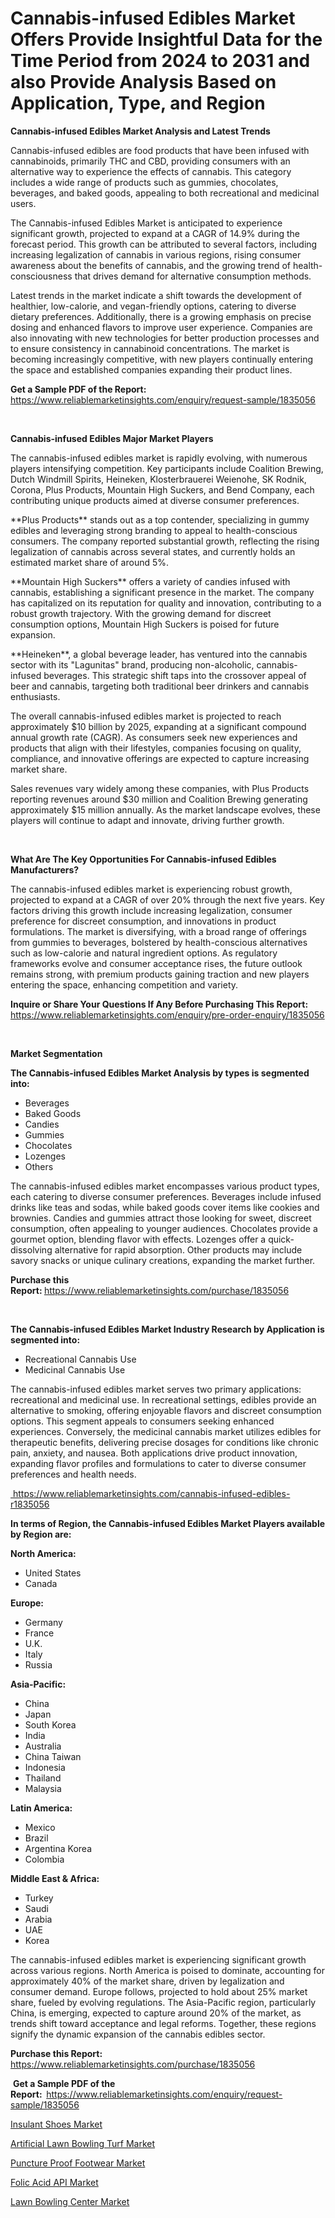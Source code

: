 <p><h1>Cannabis-infused Edibles Market Offers Provide Insightful Data for the Time Period from 2024 to 2031 and also Provide Analysis Based on Application, Type, and Region</h1></p><p><strong>Cannabis-infused Edibles Market Analysis and Latest Trends</strong></p>
<p><p>Cannabis-infused edibles are food products that have been infused with cannabinoids, primarily THC and CBD, providing consumers with an alternative way to experience the effects of cannabis. This category includes a wide range of products such as gummies, chocolates, beverages, and baked goods, appealing to both recreational and medicinal users.</p><p>The Cannabis-infused Edibles Market is anticipated to experience significant growth, projected to expand at a CAGR of 14.9% during the forecast period. This growth can be attributed to several factors, including increasing legalization of cannabis in various regions, rising consumer awareness about the benefits of cannabis, and the growing trend of health-consciousness that drives demand for alternative consumption methods.</p><p>Latest trends in the market indicate a shift towards the development of healthier, low-calorie, and vegan-friendly options, catering to diverse dietary preferences. Additionally, there is a growing emphasis on precise dosing and enhanced flavors to improve user experience. Companies are also innovating with new technologies for better production processes and to ensure consistency in cannabinoid concentrations. The market is becoming increasingly competitive, with new players continually entering the space and established companies expanding their product lines.</p></p>
<p><strong>Get a Sample PDF of the Report:&nbsp;</strong> <a href="https://www.reliablemarketinsights.com/enquiry/request-sample/1835056?utm_campaign=1619&utm_medium=2&utm_source=Github&utm_content=ia&utm_term=16102024&utm_id=cannabis-infused-edibles">https://www.reliablemarketinsights.com/enquiry/request-sample/1835056</a></p>
<p>&nbsp;</p>
<p><strong>Cannabis-infused Edibles Major Market Players</strong></p>
<p><p>The cannabis-infused edibles market is rapidly evolving, with numerous players intensifying competition. Key participants include Coalition Brewing, Dutch Windmill Spirits, Heineken, Klosterbrauerei Weienohe, SK Rodnik, Corona, Plus Products, Mountain High Suckers, and Bend Company, each contributing unique products aimed at diverse consumer preferences.</p><p>**Plus Products** stands out as a top contender, specializing in gummy edibles and leveraging strong branding to appeal to health-conscious consumers. The company reported substantial growth, reflecting the rising legalization of cannabis across several states, and currently holds an estimated market share of around 5%. </p><p>**Mountain High Suckers** offers a variety of candies infused with cannabis, establishing a significant presence in the market. The company has capitalized on its reputation for quality and innovation, contributing to a robust growth trajectory. With the growing demand for discreet consumption options, Mountain High Suckers is poised for future expansion.</p><p>**Heineken**, a global beverage leader, has ventured into the cannabis sector with its "Lagunitas" brand, producing non-alcoholic, cannabis-infused beverages. This strategic shift taps into the crossover appeal of beer and cannabis, targeting both traditional beer drinkers and cannabis enthusiasts.</p><p>The overall cannabis-infused edibles market is projected to reach approximately $10 billion by 2025, expanding at a significant compound annual growth rate (CAGR). As consumers seek new experiences and products that align with their lifestyles, companies focusing on quality, compliance, and innovative offerings are expected to capture increasing market share.</p><p>Sales revenues vary widely among these companies, with Plus Products reporting revenues around $30 million and Coalition Brewing generating approximately $15 million annually. As the market landscape evolves, these players will continue to adapt and innovate, driving further growth.</p></p>
<p>&nbsp;</p>
<p><strong>What Are The Key Opportunities For Cannabis-infused Edibles Manufacturers?</strong></p>
<p><p>The cannabis-infused edibles market is experiencing robust growth, projected to expand at a CAGR of over 20% through the next five years. Key factors driving this growth include increasing legalization, consumer preference for discreet consumption, and innovations in product formulations. The market is diversifying, with a broad range of offerings from gummies to beverages, bolstered by health-conscious alternatives such as low-calorie and natural ingredient options. As regulatory frameworks evolve and consumer acceptance rises, the future outlook remains strong, with premium products gaining traction and new players entering the space, enhancing competition and variety.</p></p>
<p><strong>Inquire or Share Your Questions If Any Before Purchasing This Report:</strong> <a href="https://www.reliablemarketinsights.com/enquiry/pre-order-enquiry/1835056?utm_campaign=1619&utm_medium=2&utm_source=Github&utm_content=ia&utm_term=16102024&utm_id=cannabis-infused-edibles">https://www.reliablemarketinsights.com/enquiry/pre-order-enquiry/1835056</a></p>
<p>&nbsp;</p>
<p><strong>Market Segmentation</strong></p>
<p><strong>The Cannabis-infused Edibles Market Analysis by types is segmented into:</strong></p>
<p><ul><li>Beverages</li><li>Baked Goods</li><li>Candies</li><li>Gummies</li><li>Chocolates</li><li>Lozenges</li><li>Others</li></ul></p>
<p><p>The cannabis-infused edibles market encompasses various product types, each catering to diverse consumer preferences. Beverages include infused drinks like teas and sodas, while baked goods cover items like cookies and brownies. Candies and gummies attract those looking for sweet, discreet consumption, often appealing to younger audiences. Chocolates provide a gourmet option, blending flavor with effects. Lozenges offer a quick-dissolving alternative for rapid absorption. Other products may include savory snacks or unique culinary creations, expanding the market further.</p></p>
<p><strong>Purchase this Report:&nbsp;</strong><a href="https://www.reliablemarketinsights.com/purchase/1835056?utm_campaign=1619&utm_medium=2&utm_source=Github&utm_content=ia&utm_term=16102024&utm_id=cannabis-infused-edibles">https://www.reliablemarketinsights.com/purchase/1835056</a></p>
<p>&nbsp;</p>
<p><strong>The Cannabis-infused Edibles Market Industry Research by Application is segmented into:</strong></p>
<p><ul><li>Recreational Cannabis Use</li><li>Medicinal Cannabis Use</li></ul></p>
<p><p>The cannabis-infused edibles market serves two primary applications: recreational and medicinal use. In recreational settings, edibles provide an alternative to smoking, offering enjoyable flavors and discreet consumption options. This segment appeals to consumers seeking enhanced experiences. Conversely, the medicinal cannabis market utilizes edibles for therapeutic benefits, delivering precise dosages for conditions like chronic pain, anxiety, and nausea. Both applications drive product innovation, expanding flavor profiles and formulations to cater to diverse consumer preferences and health needs.</p></p>
<p><a href="https://www.reliablemarketinsights.com/cannabis-infused-edibles-r1835056?utm_campaign=1619&utm_medium=2&utm_source=Github&utm_content=ia&utm_term=16102024&utm_id=cannabis-infused-edibles">&nbsp;https://www.reliablemarketinsights.com/cannabis-infused-edibles-r1835056</a></p>
<p><strong>In terms of Region, the Cannabis-infused Edibles Market Players available by Region are:</strong></p>
<p>
    <p> <strong> North America: </strong>
        <ul>
            <li>United States</li>
            <li>Canada</li>
        </ul>
        </p> 
    <p> <strong> Europe: </strong>
        <ul>
            <li>Germany</li>
            <li>France</li>
            <li>U.K.</li>
            <li>Italy</li>
            <li>Russia</li>
        </ul>
        </p> 
    <p> <strong> Asia-Pacific: </strong>
        <ul>
            <li>China</li>
            <li>Japan</li>
            <li>South Korea</li>
            <li>India</li>
            <li>Australia</li>
            <li>China Taiwan</li>
            <li>Indonesia</li>
            <li>Thailand</li>
            <li>Malaysia</li>
        </ul>
        </p> 
    <p> <strong> Latin America: </strong>
        <ul>
            <li>Mexico</li>
            <li>Brazil</li>
            <li>Argentina Korea</li>
            <li>Colombia</li>
        </ul>
        </p> 
    <p> <strong> Middle East & Africa: </strong>
        <ul>
            <li>Turkey</li>
            <li>Saudi</li>
            <li>Arabia</li>
            <li>UAE</li>
            <li>Korea</li>
        </ul>
    </p>
    </p>
<p><p>The cannabis-infused edibles market is experiencing significant growth across various regions. North America is poised to dominate, accounting for approximately 40% of the market share, driven by legalization and consumer demand. Europe follows, projected to hold about 25% market share, fueled by evolving regulations. The Asia-Pacific region, particularly China, is emerging, expected to capture around 20% of the market, as trends shift toward acceptance and legal reforms. Together, these regions signify the dynamic expansion of the cannabis edibles sector.</p></p>
<p><strong>Purchase this Report: </strong><a href="https://www.reliablemarketinsights.com/purchase/1835056?utm_campaign=1619&utm_medium=2&utm_source=Github&utm_content=ia&utm_term=16102024&utm_id=cannabis-infused-edibles">https://www.reliablemarketinsights.com/purchase/1835056</a></p>
<p>&nbsp;<strong>Get a Sample PDF of the Report:&nbsp;&nbsp;</strong><a href="https://www.reliablemarketinsights.com/enquiry/request-sample/1835056?utm_campaign=1619&utm_medium=2&utm_source=Github&utm_content=ia&utm_term=16102024&utm_id=cannabis-infused-edibles">https://www.reliablemarketinsights.com/enquiry/request-sample/1835056</a></p>
<p><strong></strong></p>
<p><p><a href="https://www.linkedin.com/pulse/deep-dive-insulant-shoes-market-itstrends-segmentation-dfzxe?trk=public_post_embed_feed-article-content&utm_campaign=1619&utm_medium=2&utm_source=Github&utm_content=ia&utm_term=16102024&utm_id=cannabis-infused-edibles">Insulant Shoes Market</a></p><p><a href="https://www.linkedin.com/pulse/artificial-lawn-bowling-turf-market-segmentation-in-depth-obkwc?trk=public_post_embed_feed-article-content&utm_campaign=1619&utm_medium=2&utm_source=Github&utm_content=ia&utm_term=16102024&utm_id=cannabis-infused-edibles">Artificial Lawn Bowling Turf Market</a></p><p><a href="https://www.linkedin.com/pulse/puncture-proof-footwear-market-strategic-insights-udzxe?trk=public_post_embed_feed-article-content&utm_campaign=1619&utm_medium=2&utm_source=Github&utm_content=ia&utm_term=16102024&utm_id=cannabis-infused-edibles">Puncture Proof Footwear Market</a></p><p><a href="https://www.linkedin.com/pulse/global-folic-acid-api-market-size-trends-analysis-regional-trybe?trk=public_post_embed_feed-article-content&utm_campaign=1619&utm_medium=2&utm_source=Github&utm_content=ia&utm_term=16102024&utm_id=cannabis-infused-edibles">Folic Acid API Market</a></p><p><a href="https://www.linkedin.com/pulse/lawn-bowling-center-market-evolution-regional-adaptations-ec93c?trk=public_post_embed_feed-article-content&utm_campaign=1619&utm_medium=2&utm_source=Github&utm_content=ia&utm_term=16102024&utm_id=cannabis-infused-edibles">Lawn Bowling Center Market</a></p></p>